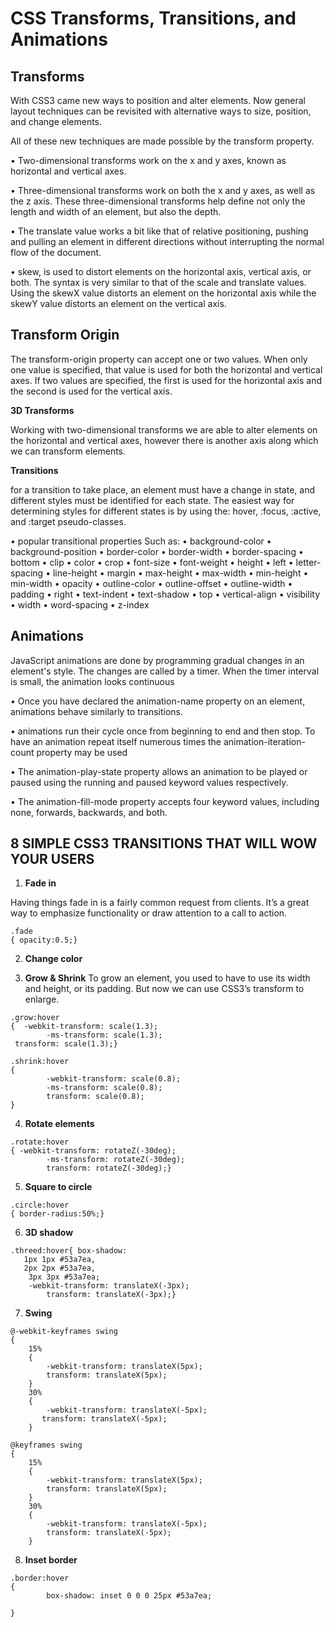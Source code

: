 # **CSS Transforms, Transitions, and Animations**

## **Transforms**

With CSS3 came new ways to position and alter elements. Now general layout techniques can be revisited with alternative ways to size, position, and change elements. 

All of these new techniques are made possible by the transform property.

•	Two-dimensional transforms work on the x and y axes, known as horizontal and vertical axes. 

•	Three-dimensional transforms work on both the x and y axes, as well as the z axis.
 These three-dimensional transforms help define not only the length and width of an element, but also the depth. 

•	The translate value works a bit like that of relative positioning, pushing and pulling an element in different directions without interrupting the normal flow of the document.

•	skew, is used to distort elements on the horizontal axis, vertical axis, or both. The syntax is very similar to that of the scale and translate values. Using the skewX value distorts an element on the horizontal axis while the skewY value distorts an element on the vertical axis. 

## **Transform Origin**

The transform-origin property can accept one or two values. When only one value is specified, that value is used for both the horizontal and vertical axes. If two values are specified, the first is used for the horizontal axis and the second is used for the vertical axis.

**3D Transforms**

Working with two-dimensional transforms we are able to alter elements on the horizontal and vertical axes, however there is another axis along which we can transform elements.


**Transitions**

for a transition to take place, an element must have a change in state, and different styles must be identified for each state. The easiest way for determining styles for different states is by using the: hover, :focus, :active, and :target pseudo-classes. 

•	popular transitional properties Such as:
•	background-color
•	background-position
•	border-color
•	border-width
•	border-spacing
•	bottom
•	clip
•	color
•	crop
•	font-size
•	font-weight
•	height
•	left
•	letter-spacing
•	line-height
•	margin
•	max-height
•	max-width
•	min-height
•	min-width
•	opacity
•	outline-color
•	outline-offset
•	outline-width
•	padding
•	right
•	text-indent
•	text-shadow
•	top
•	vertical-align
•	visibility
•	width
•	word-spacing
•	z-index

## **Animations**

JavaScript animations are done by programming gradual changes in an element's style. The changes are called by a timer. When the timer interval is small, the animation looks continuous

•	Once you have declared the animation-name property on an element, animations behave similarly to transitions.

•	animations run their cycle once from beginning to end and then stop. To have an animation repeat itself numerous times the animation-iteration-count property may be used

•	The animation-play-state property allows an animation to be played or paused using the running and paused keyword values respectively.

•	The animation-fill-mode property accepts four keyword values, including none, forwards, backwards, and both.

## **8 SIMPLE CSS3 TRANSITIONS THAT WILL WOW YOUR USERS**
 
 1. **Fade in**

Having things fade in is a fairly common request from clients. It’s a great way to emphasize functionality or draw attention to a call to action.
```
.fade
{ opacity:0.5;}
```

2. **Change color**

3. **Grow & Shrink**
To grow an element, you used to have to use its width and height, or its padding. But now we can use CSS3’s transform to enlarge.
```
.grow:hover
{  -webkit-transform: scale(1.3);
        -ms-transform: scale(1.3);
 transform: scale(1.3);}
```
```
.shrink:hover
{
        -webkit-transform: scale(0.8);
        -ms-transform: scale(0.8);
        transform: scale(0.8);
}
```
4. **Rotate elements**
```
.rotate:hover
{ -webkit-transform: rotateZ(-30deg);
        -ms-transform: rotateZ(-30deg);
        transform: rotateZ(-30deg);}
```
5. **Square to circle**
```
.circle:hover
{ border-radius:50%;}
```


6. **3D shadow**
```
.threed:hover{ box-shadow: 
   1px 1px #53a7ea,
   2px 2px #53a7ea,
    3px 3px #53a7ea;
    -webkit-transform: translateX(-3px);
        transform: translateX(-3px);}
```

7. **Swing**

```
@-webkit-keyframes swing
{
    15%
    {
        -webkit-transform: translateX(5px);
        transform: translateX(5px);
    }
    30%
    {
        -webkit-transform: translateX(-5px);
       transform: translateX(-5px);
    }

@keyframes swing
{
    15%
    {
        -webkit-transform: translateX(5px);
        transform: translateX(5px);
    }
    30%
    {
        -webkit-transform: translateX(-5px);
        transform: translateX(-5px);
    }

```

8. **Inset border**

```
.border:hover
{
        box-shadow: inset 0 0 0 25px #53a7ea;

}
```

